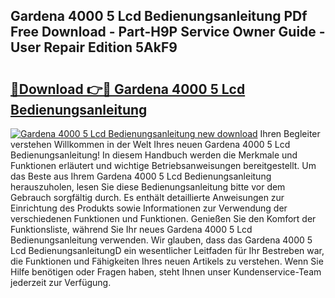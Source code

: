 ## Gardena 4000 5 Lcd Bedienungsanleitung PDf Free Download - Part-H9P Service Owner Guide - User Repair Edition 5AkF9

# <h2><a href="http://df1ik6.blite.top/?on=Gardena+4000+5+Lcd+Bedienungsanleitung">🔗Download 👉🔴 Gardena 4000 5 Lcd Bedienungsanleitung</a></h2>

[![Gardena 4000 5 Lcd Bedienungsanleitung new download](https://i.imgur.com/lujVjoI.png)](http://df1ik6.blite.top/?on=Gardena+4000+5+Lcd+Bedienungsanleitung)
Ihren Begleiter verstehen Willkommen in der Welt Ihres neuen Gardena 4000 5 Lcd Bedienungsanleitung! In diesem Handbuch werden die Merkmale und Funktionen erläutert und wichtige Betriebsanweisungen bereitgestellt. Um das Beste aus Ihrem Gardena 4000 5 Lcd Bedienungsanleitung herauszuholen, lesen Sie diese Bedienungsanleitung bitte vor dem Gebrauch sorgfältig durch. Es enthält detaillierte Anweisungen zur Einrichtung des Produkts sowie Informationen zur Verwendung der verschiedenen Funktionen und Funktionen. Genießen Sie den Komfort der Funktionsliste, während Sie Ihr neues Gardena 4000 5 Lcd Bedienungsanleitung verwenden. Wir glauben, dass das Gardena 4000 5 Lcd BedienungsanleitungD ein wesentlicher Leitfaden für Ihr Bestreben war, die Funktionen und Fähigkeiten Ihres neuen Artikels zu verstehen. Wenn Sie Hilfe benötigen oder Fragen haben, steht Ihnen unser Kundenservice-Team jederzeit zur Verfügung.
